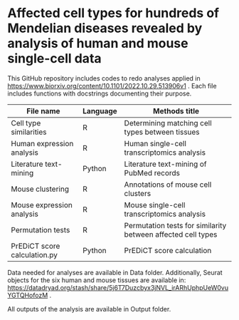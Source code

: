# Affected cell types for hundreds of Mendelian diseases revealed by analysis of human and mouse single-cell data
This GitHub repository includes codes to redo analyses applied in https://www.biorxiv.org/content/10.1101/2022.10.29.513906v1 . Each file includes functions with docstrings documenting their purpose.

 File name | Language | Methods title 
 ------------- |-------------| -----
 Cell type similarities | R | Determining matching cell types between tissues
 Human expression analysis | R | Human single-cell transcriptomics analysis
 Literature text-mining | Python | Literature text-mining of PubMed records
 Mouse clustering | R | Annotations of mouse cell clusters
 Mouse expression analysis | R | Mouse single-cell transcriptomics analysis
 Permutation tests | R | Permutation tests for similarity between affected cell types
 PrEDiCT score calculation.py | Python | PrEDiCT score calculation

Data needed for analyses are available in Data folder. Additionally, Seurat objects for the six human and mouse tissues are available in:
https://datadryad.org/stash/share/5j6T7Duzcbyx3jNVL_irARhUphpUeW0vuYGTQHofozM .

All outputs of the analysis are available in Output folder.
